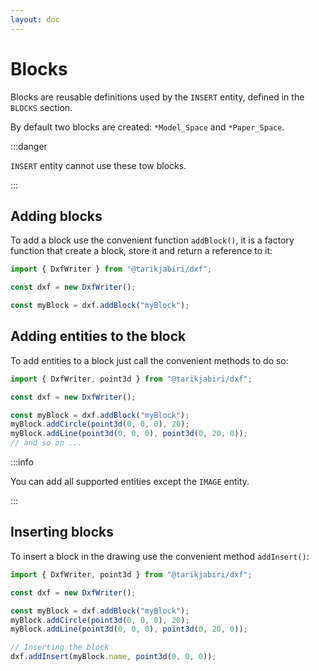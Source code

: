 ```yaml
---
layout: doc
---
```


# Blocks

Blocks are reusable definitions used by the `INSERT` entity, defined in the `BLOCKS` section.

By default two blocks are created: `*Model_Space` and `*Paper_Space`.

:::danger

`INSERT` entity cannot use these tow blocks.

:::

## Adding blocks

To add a block use the convenient function `addBlock()`, it is a factory function that create a block, store it and return a reference to it:

```js
import { DxfWriter } from "@tarikjabiri/dxf";

const dxf = new DxfWriter();

const myBlock = dxf.addBlock("myBlock");
```

## Adding entities to the block

To add entities to a block just call the convenient methods to do so:

```js
import { DxfWriter, point3d } from "@tarikjabiri/dxf";

const dxf = new DxfWriter();

const myBlock = dxf.addBlock("myBlock");
myBlock.addCircle(point3d(0, 0, 0), 20);
myBlock.addLine(point3d(0, 0, 0), point3d(0, 20, 0));
// and so on ...
```

:::info

You can add all supported entities except the `IMAGE` entity.

:::

## Inserting blocks

To insert a block in the drawing use the convenient method `addInsert()`:

```js
import { DxfWriter, point3d } from "@tarikjabiri/dxf";

const dxf = new DxfWriter();

const myBlock = dxf.addBlock("myBlock");
myBlock.addCircle(point3d(0, 0, 0), 20);
myBlock.addLine(point3d(0, 0, 0), point3d(0, 20, 0));

// Inserting the block
dxf.addInsert(myBlock.name, point3d(0, 0, 0));
```
